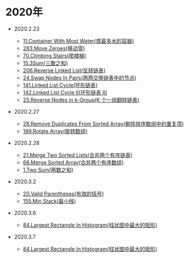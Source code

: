 # 2020年
* <a id="2020.2.23">2020.2.23</a>
    * <a href="https://leetcode-cn.com/problems/container-with-most-water/">11.Container With Most Water(盛最多水的容器)</a>
    * <a href="https://leetcode-cn.com/problems/move-zeroes/">283.Move Zeroes(移动零)</a>
    * <a href="https://leetcode-cn.com/problems/climbing-stairs/">70.Climbing Stairs(爬楼梯)</a>
    * <a href="https://leetcode-cn.com/problems/3sum/">15.3Sum(三数之和)</a>
    * <a href="https://leetcode-cn.com/problems/reverse-linked-list/">206.Reverse Linked List(反转链表)</a>
    * <a href="https://leetcode-cn.com/problems/swap-nodes-in-pairs/">24.Swap Nodes In Pairs(两两交换链表中的节点)</a>
    * <a href="https://leetcode-cn.com/problems/linked-list-cycle/">141.Linked List Cycle(环形链表)</a>
    * <a href="https://leetcode-cn.com/problems/linked-list-cycle-ii/">142.Linked List Cycle II(环形链表 II)</a>
    * <a href="https://leetcode-cn.com/problems/reverse-nodes-in-k-group/">25.Reverse Nodes in k-Group(K 个一组翻转链表)</a>
* <a id="2020.2.27">2020.2.27</a>
    * <a href="https://leetcode-cn.com/problems/remove-duplicates-from-sorted-array/">26.Remove Duplicates From Sorted Array(删除排序数组中的重复项)</a>
    * <a href="https://leetcode-cn.com/problems/rotate-array/">189.Rotate Array(旋转数组)</a>
* <a id="2020.2.28">2020.2.28</a>
    * <a href="https://leetcode-cn.com/problems/merge-two-sorted-lists/">21.Merge Two Sorted Lists(合并两个有序链表)</a>
    * <a href="https://leetcode-cn.com/problems/merge-sorted-array/">66.Merge Sorted Array(合并两个有序数组)</a>
    * <a href="https://leetcode-cn.com/problems/two-sum/">1.Two Sum(两数之和)</a>
* <a id="2020.3.2">2020.3.2</a>
    * <a href="https://leetcode-cn.com/problems/valid-parentheses/">20.Valid Parentheses(有效的括号)</a>
    * <a href="https://leetcode-cn.com/problems/min-stack/">155.Min Stack(最小栈)</a>
    
* <a id="2020.3.6">2020.3.6</a>
    * <a href="https://leetcode-cn.com/problems/largest-rectangle-in-histogram/">84.Largest Rectangle In Histogram(柱状图中最大的矩形)</a>

* <a id="2020.3.7">2020.3.7</a>
    * <a href="https://leetcode-cn.com/problems/largest-rectangle-in-histogram/">84.Largest Rectangle In Histogram(柱状图中最大的矩形)</a>
